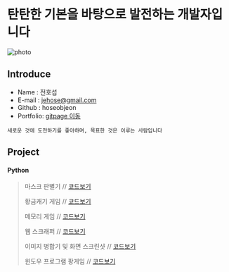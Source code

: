 # 탄탄한 기본을 바탕으로 발전하는 개발자입니다

![photo](https://raw.githubusercontent.com/hoseobjeon/portfolio/master/assets/img/profilepic.jpg)

## Introduce
* Name : 전호섭
* E-mail : jehose@gmail.com
* Github : hoseobjeon
* Portfolio: [gitpage 이동](https://hoseobjeon.github.io/)

```
새로운 것에 도전하기를 좋아하며, 목표한 것은 이루는 사람입니다
```

## Project 

#### Python

> 마스크 판별기 // [코드보기](https://github.com/hoseobjeon/maskDetector)
> 
> 황금캐기 게임 // [코드보기](https://github.com/hoseobjeon/goldminerGame)
> 
> 메모리 게임 // [코드보기](https://github.com/hoseobjeon/memoryGame)
> 
> 웹 스크래퍼 // [코드보기](https://github.com/hoseobjeon/webScraper)
> 
> 이미지 병합기 및 화면 스크린샷 // [코드보기](https://github.com/hoseobjeon/imageMerger)
> 
> 윈도우 프로그램 팡게임 // [코드보기](https://github.com/hoseobjeon/pangGame)
